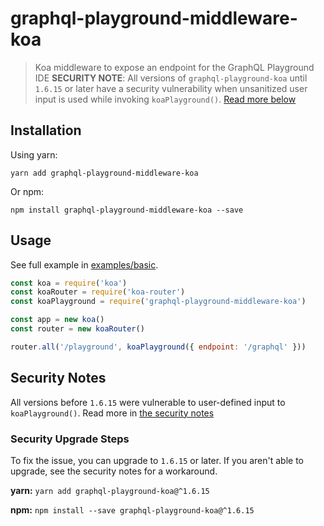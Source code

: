 # graphql-playground-middleware-koa

> Koa middleware to expose an endpoint for the GraphQL Playground IDE
> **SECURITY NOTE**: All versions of `graphql-playground-koa` until `1.6.15` or later have a security vulnerability when unsanitized user input is used while invoking `koaPlayground()`. [Read more below](#security-notes)

## Installation

Using yarn:

```console
yarn add graphql-playground-middleware-koa
```

Or npm:

```console
npm install graphql-playground-middleware-koa --save
```

## Usage

See full example in [examples/basic](https://github.com/prisma/graphql-playground/tree/main/packages/graphql-playground-middleware-koa/examples/basic).

```js
const koa = require('koa')
const koaRouter = require('koa-router')
const koaPlayground = require('graphql-playground-middleware-koa')

const app = new koa()
const router = new koaRouter()

router.all('/playground', koaPlayground({ endpoint: '/graphql' }))
```

## Security Notes

All versions before `1.6.15` were vulnerable to user-defined input to `koaPlayground()`. Read more in [the security notes](https://github.com/prisma/graphql-playground/tree/main/SECURITY.md)

### Security Upgrade Steps

To fix the issue, you can upgrade to `1.6.15` or later. If you aren't able to upgrade, see the security notes for a workaround.

**yarn:**
`yarn add graphql-playground-koa@^1.6.15`

**npm:**
`npm install --save graphql-playground-koa@^1.6.15`

